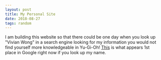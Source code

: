 ```yaml
---
layout: post
title: My Personal Site
date: 2018-08-27
tags: random
---
```


I am building this website so that there could be one day when you look up "Vivian Wong" in a search engine looking for my information you would not find yourself more knowledgeable in Yu-Gi-Oh!
[This](http://yugioh.wikia.com/wiki/Vivian_Wong) is what appears 1st place in Google right now if you look up my name.